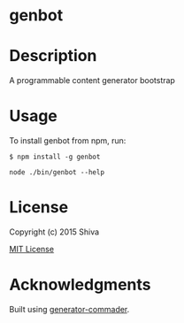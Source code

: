genbot
=============

# Description

A programmable content generator bootstrap

# Usage

To install genbot from npm, run:

```
$ npm install -g genbot
```

```node ./bin/genbot --help```

# License

Copyright (c) 2015 Shiva

[MIT License](http://en.wikipedia.org/wiki/MIT_License)

# Acknowledgments

Built using [generator-commader](https://github.com/Hypercubed/generator-commander).

